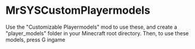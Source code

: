 # MrSYSCustomPlayermodels

Use the "Customizable Playermodels" mod to use these, and create a "player_models" folder in your Minecraft root directory. Then, to use these models, press G ingame
